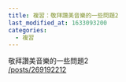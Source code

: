 ```yaml
---
title: 複習：敬拜讚美音樂的一些問題2
last_modified_at: 1633093200
categories:
  - 複習
---
```


<p>敬拜讚美音樂的一些問題2<br>
<a href="/posts/269192212" target="_blank">/posts/269192212</a></p>

<p>&nbsp;</p>

